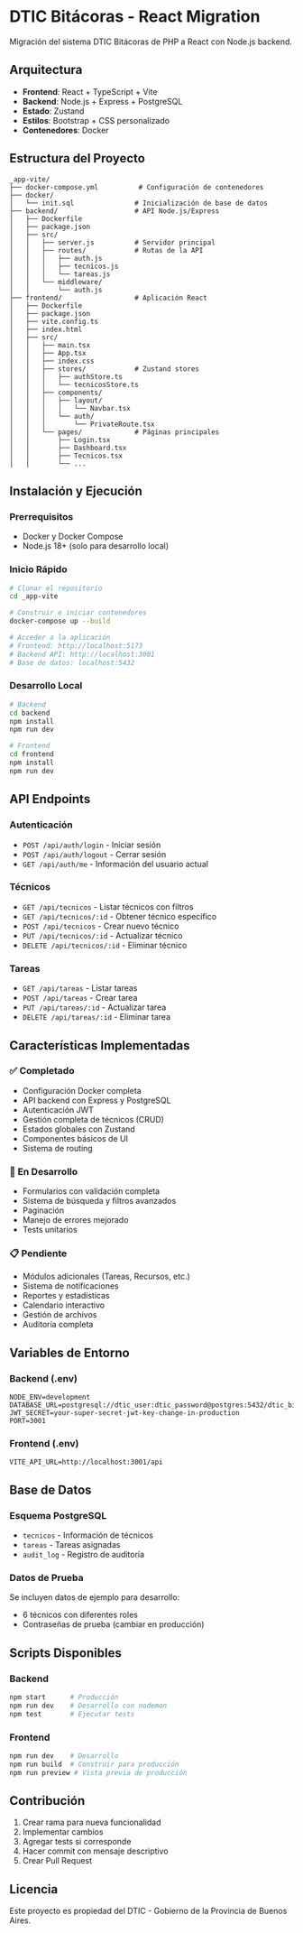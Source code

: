 # DTIC Bitácoras - React Migration

Migración del sistema DTIC Bitácoras de PHP a React con Node.js backend.

## Arquitectura

- **Frontend**: React + TypeScript + Vite
- **Backend**: Node.js + Express + PostgreSQL
- **Estado**: Zustand
- **Estilos**: Bootstrap + CSS personalizado
- **Contenedores**: Docker

## Estructura del Proyecto

```
_app-vite/
├── docker-compose.yml          # Configuración de contenedores
├── docker/
│   └── init.sql               # Inicialización de base de datos
├── backend/                   # API Node.js/Express
│   ├── Dockerfile
│   ├── package.json
│   ├── src/
│   │   ├── server.js          # Servidor principal
│   │   ├── routes/            # Rutas de la API
│   │   │   ├── auth.js
│   │   │   ├── tecnicos.js
│   │   │   └── tareas.js
│   │   └── middleware/
│   │       └── auth.js
├── frontend/                  # Aplicación React
│   ├── Dockerfile
│   ├── package.json
│   ├── vite.config.ts
│   ├── index.html
│   ├── src/
│   │   ├── main.tsx
│   │   ├── App.tsx
│   │   ├── index.css
│   │   ├── stores/            # Zustand stores
│   │   │   ├── authStore.ts
│   │   │   └── tecnicosStore.ts
│   │   ├── components/
│   │   │   ├── layout/
│   │   │   │   └── Navbar.tsx
│   │   │   └── auth/
│   │   │       └── PrivateRoute.tsx
│   │   └── pages/             # Páginas principales
│   │       ├── Login.tsx
│   │       ├── Dashboard.tsx
│   │       ├── Tecnicos.tsx
│   │       └── ...
```

## Instalación y Ejecución

### Prerrequisitos
- Docker y Docker Compose
- Node.js 18+ (solo para desarrollo local)

### Inicio Rápido
```bash
# Clonar el repositorio
cd _app-vite

# Construir e iniciar contenedores
docker-compose up --build

# Acceder a la aplicación
# Frontend: http://localhost:5173
# Backend API: http://localhost:3001
# Base de datos: localhost:5432
```

### Desarrollo Local
```bash
# Backend
cd backend
npm install
npm run dev

# Frontend
cd frontend
npm install
npm run dev
```

## API Endpoints

### Autenticación
- `POST /api/auth/login` - Iniciar sesión
- `POST /api/auth/logout` - Cerrar sesión
- `GET /api/auth/me` - Información del usuario actual

### Técnicos
- `GET /api/tecnicos` - Listar técnicos con filtros
- `GET /api/tecnicos/:id` - Obtener técnico específico
- `POST /api/tecnicos` - Crear nuevo técnico
- `PUT /api/tecnicos/:id` - Actualizar técnico
- `DELETE /api/tecnicos/:id` - Eliminar técnico

### Tareas
- `GET /api/tareas` - Listar tareas
- `POST /api/tareas` - Crear tarea
- `PUT /api/tareas/:id` - Actualizar tarea
- `DELETE /api/tareas/:id` - Eliminar tarea

## Características Implementadas

### ✅ Completado
- Configuración Docker completa
- API backend con Express y PostgreSQL
- Autenticación JWT
- Gestión completa de técnicos (CRUD)
- Estados globales con Zustand
- Componentes básicos de UI
- Sistema de routing

### 🔄 En Desarrollo
- Formularios con validación completa
- Sistema de búsqueda y filtros avanzados
- Paginación
- Manejo de errores mejorado
- Tests unitarios

### 📋 Pendiente
- Módulos adicionales (Tareas, Recursos, etc.)
- Sistema de notificaciones
- Reportes y estadísticas
- Calendario interactivo
- Gestión de archivos
- Auditoría completa

## Variables de Entorno

### Backend (.env)
```env
NODE_ENV=development
DATABASE_URL=postgresql://dtic_user:dtic_password@postgres:5432/dtic_bitacoras
JWT_SECRET=your-super-secret-jwt-key-change-in-production
PORT=3001
```

### Frontend (.env)
```env
VITE_API_URL=http://localhost:3001/api
```

## Base de Datos

### Esquema PostgreSQL
- `tecnicos` - Información de técnicos
- `tareas` - Tareas asignadas
- `audit_log` - Registro de auditoría

### Datos de Prueba
Se incluyen datos de ejemplo para desarrollo:
- 6 técnicos con diferentes roles
- Contraseñas de prueba (cambiar en producción)

## Scripts Disponibles

### Backend
```bash
npm start      # Producción
npm run dev    # Desarrollo con nodemon
npm test       # Ejecutar tests
```

### Frontend
```bash
npm run dev    # Desarrollo
npm run build  # Construir para producción
npm run preview # Vista previa de producción
```

## Contribución

1. Crear rama para nueva funcionalidad
2. Implementar cambios
3. Agregar tests si corresponde
4. Hacer commit con mensaje descriptivo
5. Crear Pull Request

## Licencia

Este proyecto es propiedad del DTIC - Gobierno de la Provincia de Buenos Aires.